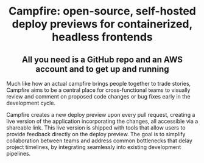 <p align="center>
  <img src="https://github.com/campfire-previews/campfire-app/blob/update-readme/src/assets/campfire.svg" width="600">
</p>
<h1 align="center">Campfire: open-source, self-hosted deploy previews for containerized, headless frontends</h1>
<h2 align="center">All you need is a GitHub repo and an AWS account and to get up and running</h2>

Much like how an actual campfire brings people together to trade stories, Campfire aims to be a central place for cross-functional teams to visually review and comment on proposed code changes or bug fixes early in the development cycle.

Campfire creates a new deploy preview upon every pull request, creating a live version of the application incorporating the changes, all accessible via a shareable link. This live version is shipped with tools that allow users to provide feedback directly on the deploy preview. The goal is to simplify collaboration between teams and address common bottlenecks that delay project timelines, by integrating seamlessly into existing development pipelines.